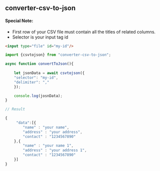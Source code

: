 ## converter-csv-to-json

#### Special Note:

- First row of your CSV file must contain all the titles of related columns.
- Selector is your input tag id

```html
<input type="file" id="my-id"/>
```
```javascript
import {csvtojson} from "converter-csv-to-json";

async function convertToJson(){
	
	let jsonData = await csvtojson({
	"selector": "my-id",
	"delimiter": ","
	});

	console.log(josnData);
}

// Result

{
     "data":[{
		"name" : "your name",
		"address" : "your address",
		"contact" : "1234567890"
	},{
		"name" : "your name 1",
		"address" : "your address 1",
		"contact" : "1234567890"
	}]
}
```
